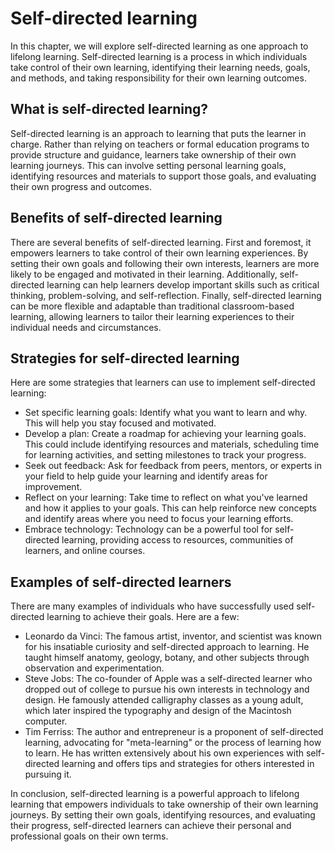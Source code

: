 Self-directed learning
============================================================================

In this chapter, we will explore self-directed learning as one approach to lifelong learning. Self-directed learning is a process in which individuals take control of their own learning, identifying their learning needs, goals, and methods, and taking responsibility for their own learning outcomes.

What is self-directed learning?
-------------------------------

Self-directed learning is an approach to learning that puts the learner in charge. Rather than relying on teachers or formal education programs to provide structure and guidance, learners take ownership of their own learning journeys. This can involve setting personal learning goals, identifying resources and materials to support those goals, and evaluating their own progress and outcomes.

Benefits of self-directed learning
----------------------------------

There are several benefits of self-directed learning. First and foremost, it empowers learners to take control of their own learning experiences. By setting their own goals and following their own interests, learners are more likely to be engaged and motivated in their learning. Additionally, self-directed learning can help learners develop important skills such as critical thinking, problem-solving, and self-reflection. Finally, self-directed learning can be more flexible and adaptable than traditional classroom-based learning, allowing learners to tailor their learning experiences to their individual needs and circumstances.

Strategies for self-directed learning
-------------------------------------

Here are some strategies that learners can use to implement self-directed learning:

* Set specific learning goals: Identify what you want to learn and why. This will help you stay focused and motivated.
* Develop a plan: Create a roadmap for achieving your learning goals. This could include identifying resources and materials, scheduling time for learning activities, and setting milestones to track your progress.
* Seek out feedback: Ask for feedback from peers, mentors, or experts in your field to help guide your learning and identify areas for improvement.
* Reflect on your learning: Take time to reflect on what you've learned and how it applies to your goals. This can help reinforce new concepts and identify areas where you need to focus your learning efforts.
* Embrace technology: Technology can be a powerful tool for self-directed learning, providing access to resources, communities of learners, and online courses.

Examples of self-directed learners
----------------------------------

There are many examples of individuals who have successfully used self-directed learning to achieve their goals. Here are a few:

* Leonardo da Vinci: The famous artist, inventor, and scientist was known for his insatiable curiosity and self-directed approach to learning. He taught himself anatomy, geology, botany, and other subjects through observation and experimentation.
* Steve Jobs: The co-founder of Apple was a self-directed learner who dropped out of college to pursue his own interests in technology and design. He famously attended calligraphy classes as a young adult, which later inspired the typography and design of the Macintosh computer.
* Tim Ferriss: The author and entrepreneur is a proponent of self-directed learning, advocating for "meta-learning" or the process of learning how to learn. He has written extensively about his own experiences with self-directed learning and offers tips and strategies for others interested in pursuing it.

In conclusion, self-directed learning is a powerful approach to lifelong learning that empowers individuals to take ownership of their own learning journeys. By setting their own goals, identifying resources, and evaluating their progress, self-directed learners can achieve their personal and professional goals on their own terms.


